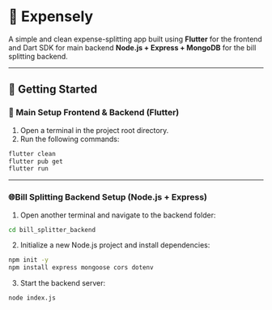 # 🚀 Expensely

A simple and clean expense-splitting app built using **Flutter** for the frontend and Dart SDK for main backend **Node.js + Express + MongoDB** for the bill splitting backend.

---

## 🧹 Getting Started

### 📱 Main Setup Frontend & Backend (Flutter)

1. Open a terminal in the project root directory.
2. Run the following commands:

```bash
flutter clean
flutter pub get
flutter run
```

---

### 🌐Bill Splitting Backend Setup (Node.js + Express)

1. Open another terminal and navigate to the backend folder:

```bash
cd bill_splitter_backend
```

2. Initialize a new Node.js project and install dependencies:

```bash
npm init -y
npm install express mongoose cors dotenv
```

3. Start the backend server:

```bash
node index.js
```
